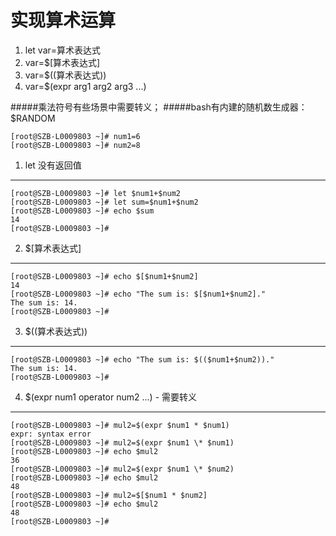 

实现算术运算
==========

1. let var=算术表达式
2. var=$[算术表达式]
3. var=$((算术表达式))
4. var=$(expr arg1 arg2 arg3 ...)

#####乘法符号有些场景中需要转义；
#####bash有内建的随机数生成器：$RANDOM

```
[root@SZB-L0009803 ~]# num1=6
[root@SZB-L0009803 ~]# num2=8
```

1. let 没有返回值
---------------

```
[root@SZB-L0009803 ~]# let $num1+$num2
[root@SZB-L0009803 ~]# let sum=$num1+$num2
[root@SZB-L0009803 ~]# echo $sum
14
[root@SZB-L0009803 ~]#
```

2. $[算术表达式]
--------------

```
[root@SZB-L0009803 ~]# echo $[$num1+$num2]
14
[root@SZB-L0009803 ~]# echo "The sum is: $[$num1+$num2]."
The sum is: 14.
[root@SZB-L0009803 ~]#
```

3. $((算术表达式))
----------------

```
[root@SZB-L0009803 ~]# echo "The sum is: $(($num1+$num2))."
The sum is: 14.
[root@SZB-L0009803 ~]#
```

4. $(expr num1 operator num2 ...) - 需要转义
-------------------------------------------

```
[root@SZB-L0009803 ~]# mul2=$(expr $num1 * $num1)
expr: syntax error
[root@SZB-L0009803 ~]# mul2=$(expr $num1 \* $num1)
[root@SZB-L0009803 ~]# echo $mul2
36
[root@SZB-L0009803 ~]# mul2=$(expr $num1 \* $num2)
[root@SZB-L0009803 ~]# echo $mul2
48
[root@SZB-L0009803 ~]# mul2=$[$num1 * $num2]
[root@SZB-L0009803 ~]# echo $mul2
48
[root@SZB-L0009803 ~]#
```